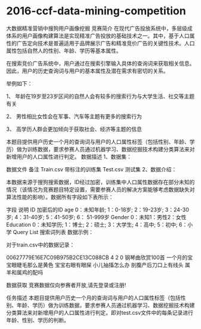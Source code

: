 # 2016-ccf-data-mining-competition
大数据精准营销中搜狗用户画像挖掘
竞赛简介
在现代广告投放系统中，多层级成体系的用户画像构建算法是实现精准广告投放的基础技术之一。其中，基于人口属性的广告定向技术是普遍适用于品牌展示广告和精准竞价广告的关键性技术。人口属性包括自然人的性别、年龄、学历等基本属性。

在搜索竞价广告系统中，用户通过在搜索引擎输入具体的查询词来获取相关信息。因此，用户的历史查询词与用户的基本属性及潜在需求有密切的关系。

举例如下：

1、 年龄在19岁至23岁区间的自然人会有较多的搜索行为与大学生活、社交等主题有关

2、 男性相比女性会在军事、汽车等主题有更多的搜索行为

3、 高学历人群会更加倾向于获取社会、经济等主题的信息

本题目提供用户历史一个月的查询词与用户的人口属性标签（包括性别、年龄、学历）做为训练数据，要求参赛人员通过机器学习、数据挖掘技术构建分类算法来对新增用户的人口属性进行判定。
数据描述
1、数据集：

数据文件	备注
Train.csv	带标注的训练集
Test.csv	测试集
2、数据介绍：

本数据来源于搜狗搜索数据，ID经过加密，训练集中人口属性数据存在部分未知的情况（该情况为竞赛题目特定设置，需要参赛人员的解决方案能够考虑数据缺失对算法性能的影响）。数据所有字段如下表所示：

字段	说明
ID	加密后的ID
age	0：未知年龄; 1：0-18岁; 2：19-23岁; 3：24-30岁; 4：31-40岁; 5：41-50岁; 6： 51-999岁
Gender	0：未知1：男性2：女性
Education	0：未知学历; 1：博士; 2：硕士; 3：大学生; 4：高中; 5：初中; 6：小学
Query List	搜索词列表
数据示例：

对于train.csv中的数据记录：

00627779E16E7C09B975B2CE13C088CB     4     2     0     钢琴曲欣赏100首     一个月的宝宝眼睫毛那么是黄色     宝宝右眼有眼屎    小儿抽搐怎么办    剖腹产后刀口上有线头    属羊和属鸡的配吗

数据获取
竞赛数据仅向参赛者开放,请先登录或注册!

任务描述
本题目提供用户历史一个月的查询词与用户的人口属性标签（包括性别、年龄、学历）做为训练数据，要求参赛人员通过机器学习、数据挖掘技术构建分类算法来对新增用户的人口属性进行判定。即对test.csv文件中的每条记录进行年龄、性别、学历的判断。
